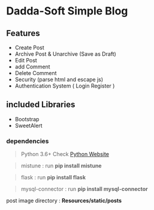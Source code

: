 # Dadda-Soft Simple Blog

## Features

- Create Post
- Archive Post & Unarchive (Save as Draft)
- Edit Post
- add Comment
- Delete Comment
- Security (parse html and escape js)
- Authentication System ( Login Register )

## included Libraries

- Bootstrap
- SweetAlert

### dependencies

> Python 3.6+ Check [Python Website](https://python.org)

> mistune : run **pip install mistune**

> flask : run **pip install flask**

> mysql-connector : run **pip install mysql-connector**

post image directory : **Resources/static/posts**
